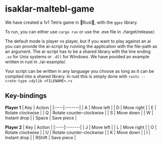 # isaklar-maltebl-game

We have created a 1v1 Tetris game in 🦀Rust🦀, with the `ggez` library.

To run, you can either use `cargo run` or use the .exe file in ./target/release/. 

The default mode is player vs player, but if you want to play against an ai you can provide the ai-script by running the application with the file-path as an argument.
The ai-script has to be a shared library with the line ending `.so` for Unix systems or `.dll` for Windows. We have povided an example written in rust in ./ai-example/. 

Your script can be written in any language you choose as long as it can be compiled into a shared library. In rust this is simply done with `rustc --crate-type cdylib <FILENAME>.rs`


## Key-bindings
**Player 1**
| Key | Action |
|:----|:-------|
| A | Move left |
| D | Move right |
| E | Rotate clockwise |
| Q | Rotate counter-clockwise |
| S | Move down |
| W | Instant drop |
| Space | Save piece |

**Player 2**
| Key | Action |
|:----|:-------|
| J | Move left |
| L | Move right |
| O | Rotate clockwise |
| U | Rotate counter-clockwise |
| K | Move down |
| I | Instant drop |
| RShift | Save piece |
